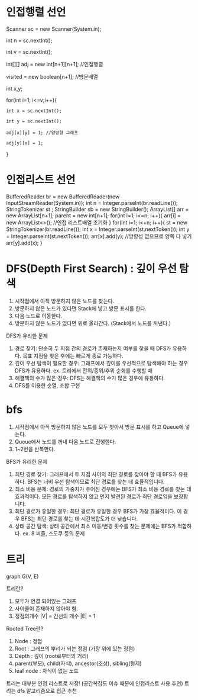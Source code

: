 # 인접행렬 선언
Scanner sc = new Scanner(System.in);

int n = sc.nextInt();

int v = sc.nextInt();

int[][] adj = new int[n+1][n+1]; //인접행렬

visited = new boolean[n+1]; //방문배열

int x,y;

for(int i=1; i<=v;i++){

    int x = sc.nextInt();

    int y = sc.nextInt();

    adj[x][y] = 1; //양방향 그래프

    adj[y][x] = 1;
}


# 인접리스트 선언
BufferedReader br = new BufferedReader(new InputStreamReader(System.in));
        int n = Integer.parseInt(br.readLine());
        StringTokenizer st ;
        StringBuilder sb = new StringBuilder();
        ArrayList<Integer>[] arr  = new ArrayList[n+1];
        parent = new int[n+1];
        for(int i=1; i<=n; i++){
            arr[i] = new ArrayList<>(); //인접 리스트배열 초기화
        }
        for(int i=1; i<+n; i++){
            st = new StringTokenizer(br.readLine());
            int x = Integer.parseInt(st.nextToken());
            int y = Integer.parseInt(st.nextToken());
            arr[x].add(y); //방향성 없으므로 양쪽 다 넣기
            arr[y].add(x);
        }

# DFS(Depth First Search) : 깊이 우선 탐색
1. 시작점에서 아직 방문하지 않은 노드를 찾는다.
2. 방문하지 않은 노드가 있다면 Stack에 넣고 방문 표시를 한다.
3. 다음 노드로 이동한다.
4. 방문하지 않은 노드가 없다면 위로 올라간다. (Stack에서 노드를 꺼낸다.)

DFS가 유리한 문제
1) 경로 찾기: 단순히 두 지점 간의 경로가 존재하는지 여부를 찾을 때 DFS가 유용하다.
 목표 지점을 찾은 후에는 빠르게 종료 가능하다.
2) 깊이 우선 탐색이 필요한 경우: 그래프에서 깊이를 우선적으로 탐색해야 하는 경우 DFS가 유용하다.
ex. 트리에서 전위/중위/후위 순회를 수행할 때
3) 해결책의 수가 많은 경우: DFS는 해결책의 수가 많은 경우에 유용하다.
4) DFS를 이용한 순열, 조합 구현

# bfs
1. 시작점에서 아직 방문하지 않은 노드를 모두 찾아서 방문 표시를 하고 Queue에 넣는다.
2. Queue에서 노드를 꺼내 다음 노드로 진행한다.
3. 1~2번을 반복한다.

BFS가 유리한 문제
1) 최단 경로 찾기: 그래프에서 두 지점 사이의 최단 경로를 찾아야 할 때 BFS가 유용하다.
BFS는 너비 우선 탐색이므로 최단 경로를 찾는 데 효율적입니다.
2) 최소 비용 문제: 경로의 가중치가 주어진 경우에는 BFS가 최소 비용 경로를 찾는 데 효과적이다.
모든 경로를 탐색하지 않고 먼저 발견된 경로가 최단 경로임을 보장합니다.
3) 최단 경로가 유일한 경우: 최단 경로가 유일한 경우 BFS가 가장 효율적이다.
이 경우 BFS는 최단 경로를 찾는 데 시간복잡도가 더 낮습니다.
4) 상태 공간 탐색: 상태 공간에서 최소 이동/변경 횟수를 찾는 문제에는 BFS가 적합하다.
ex. 8 퍼즐, 스도쿠 등의 문제

# 트리
graph G(V, E)

트리란?
1. 모두가 연결 되어있는 그래프
2. 사이클이 존재하지 않아야 함.
3. 정점의개수 |V| = 간선의 개수 |E| + 1

Rooted Tree란?
1. Node : 정점
2. Root : 그래프의 뿌리가 되는 정점 (가장 위에 있는 정점)
3. Depth : 깊이 (root로부터의 거리)
4. parent(부모), child(자식), ancestor(조상), sibling(형제)
5. leaf node : 자식이 없는 노드

트리는 대부분 인접 리스트로 저장!
(공간복잡도 이슈 때문에 인접리스트 사용 추천)
트리는 dfs 알고리즘으로 접근 추천


